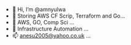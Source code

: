 - 👋 Hi, I’m @amnyulwa
- 👀 Storing AWS CF Scrip, Terraform and Go...
- 🌱 AWS, GO, Comp Sci ...
- 💞️ Infrastructure Automation ...
- 📫 anesu2005@yahoo.co.uk ...

<!---
amnyulwa/amnyulwa is a ✨ special ✨ repository because its `README.md` (this file) appears on your GitHub profile.
You can click the Preview link to take a look at your changes.
--->
